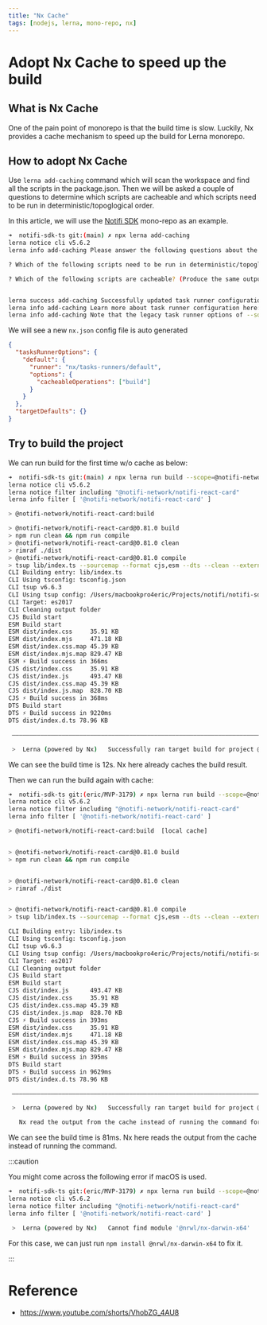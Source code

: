 ```yaml
---
title: "Nx Cache"
tags: [nodejs, lerna, mono-repo, nx]
---
```


# Adopt Nx Cache to speed up the build

## What is Nx Cache

One of the pain point of monorepo is that the build time is slow. Luckily, Nx provides a cache mechanism to speed up the build for Lerna monorepo.

## How to adopt Nx Cache

Use `lerna add-caching` command which will scan the workspace and find all the scripts in the package.json.
Then we will be asked a couple of questions to determine which scripts are cacheable and which scripts need to be run in deterministic/topoglogical order.

In this article, we will use the [Notifi SDK](https://github.com/notifi-network/notifi-sdk-ts) mono-repo as an example.

```bash
➜  notifi-sdk-ts git:(main) ✗ npx lerna add-caching
lerna notice cli v5.6.2
lerna info add-caching Please answer the following questions about the scripts found in your workspace in order to generate task runner configuration

? Which of the following scripts need to be run in deterministic/topoglogical order?

? Which of the following scripts are cacheable? (Produce the same output given the same input, e.g. build, test and lint usually are, serve and start are not)


lerna success add-caching Successfully updated task runner configuration in `nx.json`
lerna info add-caching Learn more about task runner configuration here: https://lerna.js.org/docs/concepts/task-pipeline-configuration
lerna info add-caching Note that the legacy task runner options of --sort, --no-sort and --parallel no longer apply. Learn more here: https://lerna.js.org/docs/recipes/using-lerna-powered-by-nx-to-run-tasks
```

We will see a new `nx.json` config file is auto generated

```json title="nx.json"
{
  "tasksRunnerOptions": {
    "default": {
      "runner": "nx/tasks-runners/default",
      "options": {
        "cacheableOperations": ["build"]
      }
    }
  },
  "targetDefaults": {}
}
```

## Try to build the project

We can run build for the first time w/o cache as below:

```bash
➜  notifi-sdk-ts git:(main) ✗ npx lerna run build --scope=@notifi-network/notifi-react-card
lerna notice cli v5.6.2
lerna notice filter including "@notifi-network/notifi-react-card"
lerna info filter [ '@notifi-network/notifi-react-card' ]

> @notifi-network/notifi-react-card:build

> @notifi-network/notifi-react-card@0.81.0 build
> npm run clean && npm run compile
> @notifi-network/notifi-react-card@0.81.0 clean
> rimraf ./dist
> @notifi-network/notifi-react-card@0.81.0 compile
> tsup lib/index.ts --sourcemap --format cjs,esm --dts --clean --external react
CLI Building entry: lib/index.ts
CLI Using tsconfig: tsconfig.json
CLI tsup v6.6.3
CLI Using tsup config: /Users/macbookpro4eric/Projects/notifi/notifi-sdk-ts/packages/notifi-react-card/package.json
CLI Target: es2017
CLI Cleaning output folder
CJS Build start
ESM Build start
ESM dist/index.css     35.91 KB
ESM dist/index.mjs     471.18 KB
ESM dist/index.css.map 45.39 KB
ESM dist/index.mjs.map 829.47 KB
ESM ⚡️ Build success in 366ms
CJS dist/index.css     35.91 KB
CJS dist/index.js      493.47 KB
CJS dist/index.css.map 45.39 KB
CJS dist/index.js.map  828.70 KB
CJS ⚡️ Build success in 368ms
DTS Build start
DTS ⚡️ Build success in 9220ms
DTS dist/index.d.ts 78.96 KB

 ———————————————————————————————————————————————————————————————————————————————————————————————————————————————————————————————————————————————————————————————————————————————————————

 >  Lerna (powered by Nx)   Successfully ran target build for project @notifi-network/notifi-react-card (12s)
```

We can see the build time is 12s. Nx here already caches the build result.

Then we can run the build again with cache:

```bash
➜  notifi-sdk-ts git:(eric/MVP-3179) ✗ npx lerna run build --scope=@notifi-network/notifi-react-card
lerna notice cli v5.6.2
lerna notice filter including "@notifi-network/notifi-react-card"
lerna info filter [ '@notifi-network/notifi-react-card' ]

> @notifi-network/notifi-react-card:build  [local cache]


> @notifi-network/notifi-react-card@0.81.0 build
> npm run clean && npm run compile


> @notifi-network/notifi-react-card@0.81.0 clean
> rimraf ./dist


> @notifi-network/notifi-react-card@0.81.0 compile
> tsup lib/index.ts --sourcemap --format cjs,esm --dts --clean --external react

CLI Building entry: lib/index.ts
CLI Using tsconfig: tsconfig.json
CLI tsup v6.6.3
CLI Using tsup config: /Users/macbookpro4eric/Projects/notifi/notifi-sdk-ts/packages/notifi-react-card/package.json
CLI Target: es2017
CLI Cleaning output folder
CJS Build start
ESM Build start
CJS dist/index.js      493.47 KB
CJS dist/index.css     35.91 KB
CJS dist/index.css.map 45.39 KB
CJS dist/index.js.map  828.70 KB
CJS ⚡️ Build success in 393ms
ESM dist/index.css     35.91 KB
ESM dist/index.mjs     471.18 KB
ESM dist/index.css.map 45.39 KB
ESM dist/index.mjs.map 829.47 KB
ESM ⚡️ Build success in 395ms
DTS Build start
DTS ⚡️ Build success in 9629ms
DTS dist/index.d.ts 78.96 KB

 ———————————————————————————————————————————————————————————————————————————————————————————————————————————————————————————————————————————————————————————————————————————————————————

 >  Lerna (powered by Nx)   Successfully ran target build for project @notifi-network/notifi-react-card (81ms)

   Nx read the output from the cache instead of running the command for 1 out of 1 tasks.
```

We can see the build time is 81ms. Nx here reads the output from the cache instead of running the command.

:::caution

You might come across the following error if macOS is used.

```bash
➜  notifi-sdk-ts git:(eric/MVP-3179) ✗ npx lerna run build --scope=@notifi-network/notifi-react-card
lerna notice cli v5.6.2
lerna notice filter including "@notifi-network/notifi-react-card"
lerna info filter [ '@notifi-network/notifi-react-card' ]

 >  Lerna (powered by Nx)   Cannot find module '@nrwl/nx-darwin-x64'
```

For this case, we can just run `npm install @nrwl/nx-darwin-x64` to fix it.

:::

# Reference

- https://www.youtube.com/shorts/VhobZG_4AU8

```

```
